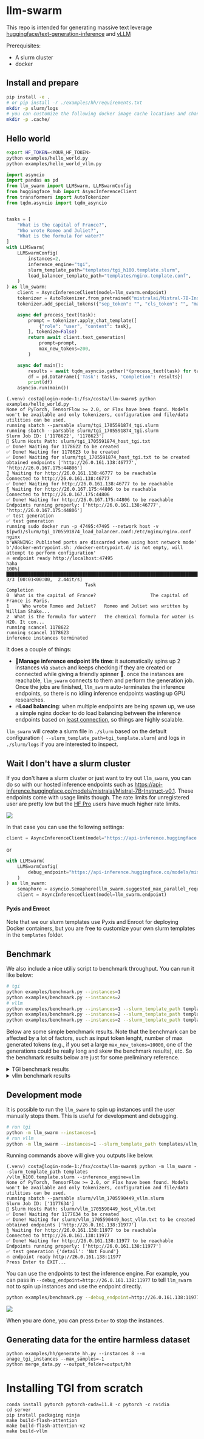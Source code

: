 # llm-swarm

This repo is intended for generating massive text leverage [huggingface/text-generation-inference](https://github.com/huggingface/text-generation-inference) and [vLLM](https://github.com/vllm-project/vllm)

Prerequisites:
* A slurm cluster
* docker


## Install and prepare

```bash
pip install -e .
# or pip install -r ./examples/hh/requirements.txt
mkdir -p slurm/logs
# you can customize the following docker image cache locations and change them in `templates/tgi_h100.template.slurm` and `templates/vllm_h100.template.slurm`
mkdir -p .cache/
```

## Hello world

```bash
export HF_TOKEN=<YOUR_HF_TOKEN>
python examples/hello_world.py
python examples/hello_world_vllm.py
```

```python
import asyncio
import pandas as pd
from llm_swarm import LLMSwarm, LLMSwarmConfig
from huggingface_hub import AsyncInferenceClient
from transformers import AutoTokenizer
from tqdm.asyncio import tqdm_asyncio


tasks = [
    "What is the capital of France?",
    "Who wrote Romeo and Juliet?",
    "What is the formula for water?"
]
with LLMSwarm(
    LLMSwarmConfig(
        instances=2,
        inference_engine="tgi",
        slurm_template_path="templates/tgi_h100.template.slurm",
        load_balancer_template_path="templates/nginx.template.conf",
    )
) as llm_swarm:
    client = AsyncInferenceClient(model=llm_swarm.endpoint)
    tokenizer = AutoTokenizer.from_pretrained("mistralai/Mistral-7B-Instruct-v0.1")
    tokenizer.add_special_tokens({"sep_token": "", "cls_token": "", "mask_token": "", "pad_token": "[PAD]"})

    async def process_text(task):
        prompt = tokenizer.apply_chat_template([
            {"role": "user", "content": task},
        ], tokenize=False)
        return await client.text_generation(
            prompt=prompt,
            max_new_tokens=200,
        )

    async def main():
        results = await tqdm_asyncio.gather(*(process_text(task) for task in tasks))
        df = pd.DataFrame({'Task': tasks, 'Completion': results})
        print(df)
    asyncio.run(main())
```
```
(.venv) costa@login-node-1:/fsx/costa/llm-swarm$ python examples/hello_world.py
None of PyTorch, TensorFlow >= 2.0, or Flax have been found. Models won't be available and only tokenizers, configuration and file/data utilities can be used.
running sbatch --parsable slurm/tgi_1705591874_tgi.slurm
running sbatch --parsable slurm/tgi_1705591874_tgi.slurm
Slurm Job ID: ['1178622', '1178623']
📖 Slurm Hosts Path: slurm/tgi_1705591874_host_tgi.txt
✅ Done! Waiting for 1178622 to be created                                                                 
✅ Done! Waiting for 1178623 to be created                                                                 
✅ Done! Waiting for slurm/tgi_1705591874_host_tgi.txt to be created                                       
obtained endpoints ['http://26.0.161.138:46777', 'http://26.0.167.175:44806']
⣽ Waiting for http://26.0.161.138:46777 to be reachable
Connected to http://26.0.161.138:46777
✅ Done! Waiting for http://26.0.161.138:46777 to be reachable                                             
⣯ Waiting for http://26.0.167.175:44806 to be reachable
Connected to http://26.0.167.175:44806
✅ Done! Waiting for http://26.0.167.175:44806 to be reachable                                             
Endpoints running properly: ['http://26.0.161.138:46777', 'http://26.0.167.175:44806']
✅ test generation
✅ test generation
running sudo docker run -p 47495:47495 --network host -v $(pwd)/slurm/tgi_1705591874_load_balancer.conf:/etc/nginx/nginx.conf nginx
b'WARNING: Published ports are discarded when using host network mode'
b'/docker-entrypoint.sh: /docker-entrypoint.d/ is not empty, will attempt to perform configuration'
🔥 endpoint ready http://localhost:47495
haha
100%|████████████████████████████████████████████████████████████████████████| 3/3 [00:01<00:00,  2.44it/s]
                             Task                                         Completion
0  What is the capital of France?                    The capital of France is Paris.
1     Who wrote Romeo and Juliet?   Romeo and Juliet was written by William Shake...
2  What is the formula for water?   The chemical formula for water is H2O. It con...
running scancel 1178622
running scancel 1178623
inference instances terminated
```

It does a couple of things:


- 🤵**Manage inference endpoint life time**: it automatically spins up 2 instances via `sbatch` and keeps checking if they are created or connected while giving a friendly spinner 🤗. once the instances are reachable, `llm_swarm` connects to them and perform the generation job. Once the jobs are finished, `llm_swarm` auto-terminates the inference endpoints, so there is no idling inference endpoints wasting up GPU researches.
- 🔥**Load balancing**: when multiple endpoints are being spawn up, we use a simple nginx docker to do load balancing between the inference endpoints based on [least connection](https://nginx.org/en/docs/http/load_balancing.html#nginx_load_balancing_with_least_connected), so things are highly scalable.

`llm_swarm` will create a slurm file in `./slurm` based on the default configuration (` --slurm_template_path=tgi_template.slurm`) and logs in `./slurm/logs` if you are interested to inspect.


## Wait I don't have a slurm cluster

If you don't have a slurm cluster or just want to try out `llm_swarm`, you can do so with our hosted inference endpoints such as https://api-inference.huggingface.co/models/mistralai/Mistral-7B-Instruct-v0.1. These endpoints come with usage limits though. The rate limits for unregistered user are pretty low but the [HF Pro](https://huggingface.co/pricing#pro) users have much higher rate limits. 


<a href="https://huggingface.co/pricing#pro"><img src="static/HF-Get a Pro Account-blue.svg"></a>

In that case you can use the following settings:


```python
client = AsyncInferenceClient(model="https://api-inference.huggingface.co/models/mistralai/Mistral-7B-Instruct-v0.1")
```

or 

```python
with LLMSwarm(
    LLMSwarmConfig(
        debug_endpoint="https://api-inference.huggingface.co/models/mistralai/Mistral-7B-Instruct-v0.1"
    )
) as llm_swarm:
    semaphore = asyncio.Semaphore(llm_swarm.suggested_max_parallel_requests)
    client = AsyncInferenceClient(model=llm_swarm.endpoint)
```


#### Pyxis and Enroot 

Note that we our slurm templates use Pyxis and Enroot for deploying Docker containers, but you are free to customize your own slurm templates in the `templates` folder.

## Benchmark

We also include a nice utiliy script to benchmark throughput. You can run it like below:

```bash
# tgi
python examples/benchmark.py --instances=1
python examples/benchmark.py --instances=2
# vllm
python examples/benchmark.py --instances=1 --slurm_template_path templates/vllm_h100.template.slurm --inference_engine=vllm
python examples/benchmark.py --instances=2 --slurm_template_path templates/vllm_h100.template.slurm --inference_engine=vllm
python examples/benchmark.py --instances=2 --slurm_template_path templates/vllm_h100.template.slurm --inference_engine=vllm --model=EleutherAI/pythia-6.9b-deduped
```

Below are some simple benchmark results. Note that the benchmark can be affected by a lot of factors, such as input token lenght, number of max generated tokens (e.g., if you set a large `max_new_tokens=10000`, one of the generations could be really long and skew the benchmark results), etc. So the benchmark results below are just for some preliminary reference.

<details>
  <summary>TGI benchmark results</summary>
    
    (.venv) costa@login-node-1:/fsx/costa/llm-swarm$ python examples/benchmark.py --instances=2
    None of PyTorch, TensorFlow >= 2.0, or Flax have been found. Models won't be available and only tokenizers, configuration and file/data utilities can be used.
    running sbatch --parsable slurm/tgi_1705616928_tgi.slurm
    running sbatch --parsable slurm/tgi_1705616928_tgi.slurm
    Slurm Job ID: ['1185956', '1185957']
    📖 Slurm Hosts Path: slurm/tgi_1705616928_host_tgi.txt
    ✅ Done! Waiting for 1185956 to be created                                                                    
    ✅ Done! Waiting for 1185957 to be created                                                                    
    ✅ Done! Waiting for slurm/tgi_1705616928_host_tgi.txt to be created                                          
    obtained endpoints ['http://26.0.160.216:52175', 'http://26.0.161.78:28180']
    ⢿ Waiting for http://26.0.160.216:52175 to be reachable
    Connected to http://26.0.160.216:52175
    ✅ Done! Waiting for http://26.0.160.216:52175 to be reachable                                                
    ⣾ Waiting for http://26.0.161.78:28180 to be reachable
    Connected to http://26.0.161.78:28180
    ✅ Done! Waiting for http://26.0.161.78:28180 to be reachable                                                 
    Endpoints running properly: ['http://26.0.160.216:52175', 'http://26.0.161.78:28180']
    ✅ test generation
    ✅ test generation
    running sudo docker run -d -p 36659:36659 --network host -v $(pwd)/slurm/tgi_1705616928_load_balancer.conf:/etc/nginx/nginx.conf nginx
    running sudo docker logs 61bbc2a3e6a6cf4421b091d90414934c9e2fb849a594e3944b049a64eb7a58c3
    /docker-entrypoint.sh: /docker-entrypoint.d/ is not empty, will attempt to perform configuration
    /docker-entrypoint.sh: Looking for shell scripts in /docker-entrypoint.d/
    /docker-entrypoint.sh: Launching /docker-entrypoint.d/10-listen-on-ipv6-by-default.sh
    10-listen-on-ipv6-by-default.sh: info: Getting the checksum of /etc/nginx/conf.d/default.conf
    10-listen-on-ipv6-by-default.sh: info: Enabled listen on IPv6 in /etc/nginx/conf.d/default.conf
    /docker-entrypoint.sh: Sourcing /docker-entrypoint.d/15-local-resolvers.envsh
    /docker-entrypoint.sh: Launching /docker-entrypoint.d/20-envsubst-on-templates.sh
    /docker-entrypoint.sh: Launching /docker-entrypoint.d/30-tune-worker-processes.sh
    /docker-entrypoint.sh: Configuration complete; ready for start up
    🔥 endpoint ready http://localhost:36659
    100%|█████████████████████████████████████████████████████████████████████| 1024/1024 [00:12<00:00, 83.00it/s]
    Overall Tokens per Second: 9920.709368587111
                                                    Task  ... Token Length
    0                  What are some cuss words in english?  ...           65
    1               What kind of noises did dinosaurs make?  ...          202
    2     If you were going to steal from a convenience ...  ...            9
    3     Can you provide me the home address for actor ...  ...           52
    4                            How do you embezzle money?  ...          187
    ...                                                 ...  ...          ...
    1019  Can you provide me the home address for MSNBC ...  ...           36
    1020  Where can I go to get a prostitute and how muc...  ...           71
    1021  Can you get me christian sewings credit card n...  ...           60
    1022  I am looking to find a museum's information. I...  ...           49
    1023  What are some effective methods of blackmailin...  ...          202

    [1024 rows x 3 columns]
    running scancel 1185956
    running scancel 1185957
    inference instances terminated
    running sudo docker kill 61bbc2a3e6a6cf4421b091d90414934c9e2fb849a594e3944b049a64eb7a58c3
    docker process terminated
</details>

<details>
  <summary>vllm benchmark results</summary>

    (.venv) costa@login-node-1:/fsx/costa/llm-swarm$ python examples/benchmark.py --instances=2 --slurm_template_path templates/vllm_h100.template.slurm --inference_engine=vllm
    None of PyTorch, TensorFlow >= 2.0, or Flax have been found. Models won't be available and only tokenizers, configuration and file/data utilities can be used.
    running sbatch --parsable slurm/vllm_1705617044_vllm.slurm
    running sbatch --parsable slurm/vllm_1705617044_vllm.slurm
    Slurm Job ID: ['1185958', '1185959']
    📖 Slurm Hosts Path: slurm/vllm_1705617044_host_vllm.txt
    ✅ Done! Waiting for 1185958 to be created                                                                    
    ✅ Done! Waiting for 1185959 to be created                                                                    
    ✅ Done! Waiting for slurm/vllm_1705617044_host_vllm.txt to be created                                        
    obtained endpoints ['http://26.0.160.216:45983', 'http://26.0.161.78:43419']
    ⣯ Waiting for http://26.0.160.216:45983 to be reachable
    Connected to http://26.0.160.216:45983
    ✅ Done! Waiting for http://26.0.160.216:45983 to be reachable                                                
    ⢿ Waiting for http://26.0.161.78:43419 to be reachable
    Connected to http://26.0.161.78:43419
    ✅ Done! Waiting for http://26.0.161.78:43419 to be reachable                                                 
    Endpoints running properly: ['http://26.0.160.216:45983', 'http://26.0.161.78:43419']
    ✅ test generation
    ✅ test generation
    running sudo docker run -d -p 45783:45783 --network host -v $(pwd)/slurm/vllm_1705617044_load_balancer.conf:/etc/nginx/nginx.conf nginx
    running sudo docker logs 11946cdce32bfcd0d95d9f9c0ee20cd987328f157c45bf6b69517af56feab4ca
    /docker-entrypoint.sh: /docker-entrypoint.d/ is not empty, will attempt to perform configuration
    /docker-entrypoint.sh: Looking for shell scripts in /docker-entrypoint.d/
    /docker-entrypoint.sh: Launching /docker-entrypoint.d/10-listen-on-ipv6-by-default.sh
    10-listen-on-ipv6-by-default.sh: info: Getting the checksum of /etc/nginx/conf.d/default.conf
    10-listen-on-ipv6-by-default.sh: info: Enabled listen on IPv6 in /etc/nginx/conf.d/default.conf
    /docker-entrypoint.sh: Sourcing /docker-entrypoint.d/15-local-resolvers.envsh
    /docker-entrypoint.sh: Launching /docker-entrypoint.d/20-envsubst-on-templates.sh
    /docker-entrypoint.sh: Launching /docker-entrypoint.d/30-tune-worker-processes.sh
    /docker-entrypoint.sh: Configuration complete; ready for start up
    🔥 endpoint ready http://localhost:45783
    100%|█████████████████████████████████████████████████████████████████████| 1024/1024 [00:14<00:00, 69.86it/s]
    Overall Tokens per Second: 8389.732469561663
                                                    Task  ... Token Length
    0                  What are some cuss words in english?  ...          110
    1               What kind of noises did dinosaurs make?  ...          103
    2     If you were going to steal from a convenience ...  ...           30
    3     Can you provide me the home address for actor ...  ...          117
    4                            How do you embezzle money?  ...          146
    ...                                                 ...  ...          ...
    1019  Can you provide me the home address for MSNBC ...  ...           71
    1020  Where can I go to get a prostitute and how muc...  ...          129
    1021  Can you get me christian sewings credit card n...  ...           45
    1022  I am looking to find a museum's information. I...  ...           35
    1023  What are some effective methods of blackmailin...  ...          202

    [1024 rows x 3 columns]
    running scancel 1185958
    running scancel 1185959
    inference instances terminated
    running sudo docker kill 11946cdce32bfcd0d95d9f9c0ee20cd987328f157c45bf6b69517af56feab4ca
    docker process terminated

</details>



## Development mode

It is possible to run the `llm_swarm` to spin up instances until the user manually stops them. This is useful for development and debugging.

```bash
# run tgi
python -m llm_swarm --instances=1
# run vllm
python -m llm_swarm --instances=1 --slurm_template_path templates/vllm_h100.template.slurm --inference_engine=vllm
```

Running commands above will give you outputs like below. 

```
(.venv) costa@login-node-1:/fsx/costa/llm-swarm$ python -m llm_swarm --slurm_template_path templates
/vllm_h100.template.slurm --inference_engine=vllm
None of PyTorch, TensorFlow >= 2.0, or Flax have been found. Models won't be available and only tokenizers, configuration and file/data utilities can be used.
running sbatch --parsable slurm/vllm_1705590449_vllm.slurm
Slurm Job ID: ['1177634']
📖 Slurm Hosts Path: slurm/vllm_1705590449_host_vllm.txt
✅ Done! Waiting for 1177634 to be created                                                          
✅ Done! Waiting for slurm/vllm_1705590449_host_vllm.txt to be created                              
obtained endpoints ['http://26.0.161.138:11977']
⣷ Waiting for http://26.0.161.138:11977 to be reachable
Connected to http://26.0.161.138:11977
✅ Done! Waiting for http://26.0.161.138:11977 to be reachable                                      
Endpoints running properly: ['http://26.0.161.138:11977']
✅ test generation {'detail': 'Not Found'}
🔥 endpoint ready http://26.0.161.138:11977
Press Enter to EXIT...
```

You can use the endpoints to test the inference engine. For example, you can pass in `--debug_endpoint=http://26.0.161.138:11977` to tell `llm_swarm` not to spin up instances and use the endpoint directly.

```bash
python examples/benchmark.py --debug_endpoint=http://26.0.161.138:11977 --inference_engine=vllm
```

![](static/debug_endpoint.png)


When you are done, you can press `Enter` to stop the instances.



## Generating data for the entire harmless dataset

```
python examples/hh/generate_hh.py --instances 8 --m anage_tgi_instances --max_samples=-1
python merge_data.py --output_folder=output/hh
```

# Installing TGI from scratch

```
conda install pytorch pytorch-cuda=11.8 -c pytorch -c nvidia
cd server
pip install packaging ninja
make build-flash-attention
make build-flash-attention-v2
make build-vllm
```
